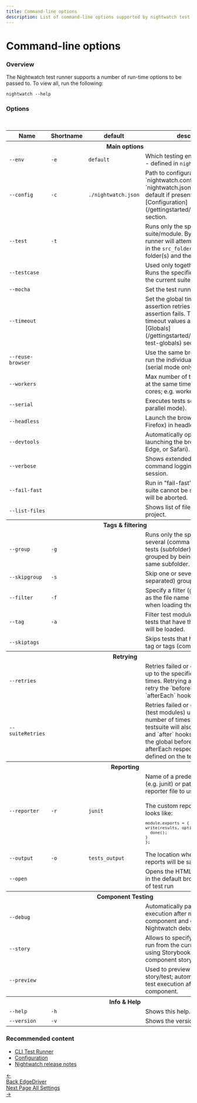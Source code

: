 ```yaml
---
title: Command-line options
description: List of command-line options supported by nightwatch test runner
---
```


<div class="page-header"><h1>Command-line options</h1></div>

### Overview

The Nightwatch test runner supports a number of run-time options to be passed to. To view all, run the following:

<pre><code class="language-bash">nightwatch --help</code></pre>

### Options

<div class="table-responsive">
  <table class="table table-bordered table-striped">
    <thead>
     <tr>
       <th style="width: 100px;">Name</th>
       <th style="width: 100px;">Shortname</th>
       <th style="width: 50px;">default</th>
       <th>description</th>
     </tr>
    </thead>
    <tbody>
      <tr><th colspan="4">Main options</th></tr>
      <tr>
        <td><code>--env</code></td>
        <td><code>-e</code></td>
        <td><code>default</code></td>
        <td>Which testing environment to use - defined in <code>nightwatch.json</code></td>
      </tr>
      <tr>
        <td><code>--config</code></td>
        <td><code>-c</code></td>
        <td><code>./nightwatch.json</code></td>
        <td>Path to configuration file; `nightwatch.conf.js` or `nightwatch.json` are read by default if present. Check the [Configuration](/gettingstarted/configuration/) section.</td>
      </tr>
      <tr>
        <td><code>--test</code></td>
        <td><code>-t</code></td>
        <td></td>
        <td>Runs only the specified test suite/module. By default the runner will attempt to run all tests in the <code>src_folders</code> settings folder(s) and their subfolders.</td>
      </tr>
      <tr>
        <td><code>--testcase</code></td>
        <td></td>
        <td></td>
        <td>Used only together with `--test`. Runs the specified testcase from the current suite/module.</td>
      </tr>
      <tr>
        <td><code>--mocha</code></td>
        <td></td>
        <td></td>
        <td>Set the test runner to use Mocha.</td>
      </tr>
      <tr>
        <td><code>--timeout</code></td>
        <td></td>
        <td></td>
        <td>Set the global timeout for assertion retries before an assertion fails. The various timeout values are defined in the [Globals](/gettingstarted/concepts/#using-test-globals) section.</td>
      </tr>
      <tr>
        <td><code>--reuse-browser</code></td>
        <td></td>
        <td></td>
        <td>Use the same browser session to run the individual test suites (serial mode only).</td>
      </tr>
      <tr>
        <td><code>--workers</code></td>
        <td></td>
        <td></td>
        <td>Max number of test files running at the same time (default: CPU cores; e.g. workers=4)</td>
      </tr>
      <tr>
        <td><code>--serial</code></td>
        <td></td>
        <td></td>
        <td>Executes tests serially (disables parallel mode).</td>
      </tr>
      <tr>
        <td><code>--headless</code></td>
        <td></td>
        <td></td>
        <td>Launch the browser (Chrome or Firefox) in headless mode.</td>
      </tr>
      <tr>
        <td><code>--devtools</code></td>
        <td></td>
        <td></td>
        <td>Automatically open devtools when launching the browser (Chrome, Edge, or Safari).</td>
      </tr>
      <tr>
        <td><code>--verbose</code></td>
        <td><code></code></td>
        <td></td>
        <td>Shows extended selenium command logging during the session.</td>
      </tr>
      <tr>
        <td><code>--fail-fast</code></td>
        <td></td>
        <td></td>
        <td>Run in "fail-fast" mode: if a test suite cannot be started, the rest will be aborted.</td>
      </tr>
      <tr>
        <td><code>--list-files</code></td>
        <td></td>
        <td></td>
        <td>Shows list of files present in the project.</td>
      </tr>
      <tr><th colspan="4">Tags & filtering</th></tr>
      <tr>
        <td><code>--group</code></td>
        <td><code>-g</code></td>
        <td></td>
        <td>Runs only the specified group or several (comma separated) of tests (subfolder). Tests are grouped by being placed in the same subfolder.</td>
      </tr>
      <tr>
        <td><code>--skipgroup</code></td>
        <td><code>-s</code></td>
        <td></td>
        <td>Skip one or several (comma separated) group of tests.</td>
      </tr>
      <tr>
        <td><code>--filter</code></td>
        <td><code>-f</code></td>
        <td></td>
        <td>Specify a filter (glob expression) as the file name format to use when loading the test files.</td>
      </tr>
      <tr>
        <td><code>--tag</code></td>
        <td><code>-a</code></td>
        <td></td>
        <td>Filter test modules by tags. Only tests that have the specified tags will be loaded.</td>
      </tr>
      <tr>
        <td><code>--skiptags</code></td>
        <td></td>
        <td></td>
        <td>Skips tests that have the specified tag or tags (comma separated).</td>
      </tr>
      <tr><th colspan="4">Retrying</th></tr>
      <tr>
        <td><code>--retries</code></td>
        <td></td>
        <td></td>
        <td>Retries failed or errored testcases up to the specified number of times. Retrying a testcase will also retry the `beforeEach` and `afterEach` hooks, if any.</td>
      </tr>
      <tr>
        <td><code>--suiteRetries</code></td>
        <td></td>
        <td></td>
        <td>Retries failed or errored testsuites (test modules) up to the specified number of times. Retrying a testsuite will also retry the `before` and `after` hooks (in addition to the global beforeEach and afterEach respectively), if any are defined on the testsuite.</td>
      </tr>
      <tr><th colspan="4">Reporting</th></tr>
      <tr>
        <td><code>--reporter</code></td>
        <td><code>-r</code></td>
        <td><code>junit</code></td>
        <td>Name of a predefined reporter (e.g. junit) or path to a custom reporter file to use.<br><br>
The custom reporter interface looks like:<br><code><pre>module.exports = {
write(results, options, done) {
  done();
}
};</pre></code></td>
      </tr>
      <tr>
        <td><code>--output</code></td>
        <td><code>-o</code></td>
        <td><code>tests_output</code></td>
        <td>The location where the JUnit XML reports will be saved.</td>
      </tr>
      <tr>
        <td><code>--open</code></td>
        <td><code></code></td>
        <td></td>
        <td>Opens the HTML report generated in the default browser at the end of test run</td>
      </tr>
      <tr><th colspan="4">Component Testing</th></tr>
      <tr>
        <td><code>--debug</code></td>
        <td><code></code></td>
        <td></td>
        <td>Automatically pause the test execution after mounting the component and open the Nightwatch debug REPL interface.</td>
      </tr>    
      <tr>
        <td><code>--story</code></td>
        <td><code></code></td>
        <td></td>
        <td>Allows to specify which story to run from the current file (when using Storybook or JSX written in component story format).</td>
      </tr>
      <tr>
        <td><code>--preview</code></td>
        <td><code></code></td>
        <td></td>
        <td>Used to preview a component story/test; automatically pause the test execution after mounting the component.</td>
      </tr>
      <tr><th colspan="4">Info &amp; Help</th></tr>
      <tr>
        <td><code>--help</code></td>
        <td><code>-h</code></td>
        <td></td>
        <td>Shows this help.</td>
      </tr>
      <tr>
        <td><code>--version</code></td>
        <td><code>-v</code></td>
        <td></td>
        <td>Shows the version number</td>
      </tr>
    <br>
    </tbody>
  </table>
</div>

### Recommended content
- [CLI Test Runner](https://nightwatchjs.org/guide/running-tests/using-the-cli-test-runner.html)
- [Configuration](https://nightwatchjs.org/guide/reference/settings.html)
- [Nightwatch release notes](https://nightwatchjs.org/guide/overview/whats-new.html)

<div class="doc-pagination pt-40">
  <div class="previous">
    <a href="/guide/browser-drivers/edgedriver.html">
      <span>←</span>
        <div class="d-flex flex-column">
          <span class="smallT">Back</span>
          <span class="bigT">EdgeDriver</span>
        </div>
    </a>
  </div>
  <div class="next">
    <a href="/guide/reference/settings.html">
        <div class="d-flex flex-column">
          <span class="smallT">Next Page</span>
          <span class="bigT">All Settings</span>
        </div>
        <span>→</span>
    </a>
  </div>
</div>
